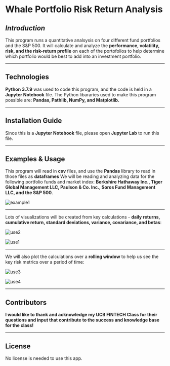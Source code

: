 # Whale Portfolio Risk Return Analysis

## *Introduction*

This program runs a quantitative analsysis on four different fund portfolios and the S&P 500.  It will calculate and analyze the **performance, volatility, risk, and the risk-return profile** on each of the portofolios to help determine which portfolio would be best to add into an investment portfolio.

---

## Technologies

**Python 3.7.9** was used to code this program, and the code is held in a **Jupyter Notebook** file.  The Python libararies used to make this program possible are: **Pandas, Pathlib, NumPy, and Matplotlib.**

---

## Installation Guide

Since this is a **Jupyter Notebook** file, please open **Jupyter Lab** to run this file.

---

## Examples & Usage

This program will read in **csv** files, and use the **Pandas** library to read in those files as **dataframes**  We will be reading and analyzing data for the following portfolio funds and market index:  **Berkshire Hathaway Inc., Tiger Global Management LLC, Paulson & Co. Inc., Soros Fund Management LLC, and the S&P 500**.

![example1](https://user-images.githubusercontent.com/80929342/115968266-e4eded80-a4eb-11eb-8dff-d882a25fde70.JPG)

---

Lots of visualizations will be created from key calculations - **daily returns, cumulative return, standard deviations, variance, covariance, and betas**:

![use2](https://user-images.githubusercontent.com/80929342/115968629-a48f6f00-a4ed-11eb-812d-5f220d622e40.JPG)

![use1](https://user-images.githubusercontent.com/80929342/115968586-76aa2a80-a4ed-11eb-8e47-8b2fbc87062e.JPG)

---

We will also plot the calculations over a **rolling window** to help us see the key risk metrics over a period of time:

![use3](https://user-images.githubusercontent.com/80929342/115968698-f6d09000-a4ed-11eb-9aab-b9085b610fef.JPG)

![use4](https://user-images.githubusercontent.com/80929342/115968719-0cde5080-a4ee-11eb-9c0d-5c3dbbe9ad0c.JPG)

---

## Contributors

**I would like to thank and acknowledge my UCB FINTECH Class for their questions and input that contribute to the success and knowledge base for the class!**

---

## License

No license is needed to use this app.
